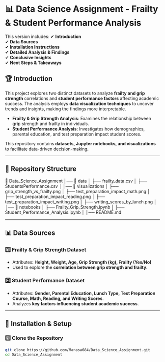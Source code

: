 # 📊 Data Science Assignment - Frailty & Student Performance Analysis

This version includes:
✔ **Introduction**  
✔ **Data Sources**  
✔ **Installation Instructions**  
✔ **Detailed Analysis & Findings**  
✔ **Conclusive Insights**  
✔ **Next Steps & Takeaways**  

## 🏆 Introduction

This project explores two distinct datasets to analyze **frailty and grip strength** correlations and **student performance factors** affecting academic success. The analysis employs **data visualization techniques** to uncover trends and insights, making the findings more interpretable.

- **Frailty & Grip Strength Analysis**: Examines the relationship between grip strength and frailty in individuals.
- **Student Performance Analysis**: Investigates how demographics, parental education, and test preparation impact student scores.

This repository contains **datasets, Jupyter notebooks, and visualizations** to facilitate data-driven decision-making.

---

## 📂 Repository Structure

📂 Data_Science_Assignment │── 📂 data │ ├── frailty_data.csv │ ├── StudentsPerformance.csv │ │── 📂 visualizations │ ├── grip_strength_vs_frailty.png │ ├── test_preparation_impact_math.png │ ├── test_preparation_impact_reading.png │ ├── test_preparation_impact_writing.png │ ├── writing_scores_by_lunch.png │ │── 📂 notebooks │ ├── Frailty_Grip_Strength.ipynb │ ├── Student_Performance_Analysis.ipynb │ │── README.md

---

## 📊 Data Sources

### 1️⃣ **Frailty & Grip Strength Dataset**
- Attributes: **Height, Weight, Age, Grip Strength (kg), Frailty (Yes/No)**
- Used to explore the **correlation between grip strength and frailty**.

### 2️⃣ **Student Performance Dataset**
- Attributes: **Gender, Parental Education, Lunch Type, Test Preparation Course, Math, Reading, and Writing Scores**.
- Analyzes **key factors influencing student academic success**.

---

## 🚀 Installation & Setup

### 1️⃣ Clone the Repository
```sh
git clone https://github.com/Manasa684/Data_Science_Assignment.git
cd Data_Science_Assignment

